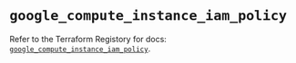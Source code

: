 # `google_compute_instance_iam_policy`

Refer to the Terraform Registory for docs: [`google_compute_instance_iam_policy`](https://www.terraform.io/docs/providers/google/r/compute_instance_iam_policy).

